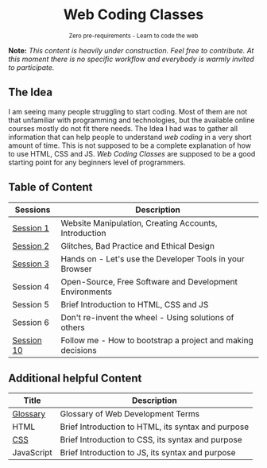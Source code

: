<div align="center">
  <h1>Web Coding Classes</h1>
  <sup>Zero pre-requirements - Learn to code the web</sup>
</div>

**Note:** *This content is heavily under construction. Feel free to contribute. At this moment there is no specific workflow and everybody is warmly invited to participate.*

## The Idea

I am seeing many people struggling to start coding.
Most of them are not that unfamiliar with programming and technologies, but the available online courses mostly do not fit there needs.
The Idea I had was to gather all information that can help people to understand *web coding* in a very short amount of time.
This is not supposed to be a complete explanation of how to use HTML, CSS and JS.
*Web Coding Classes* are supposed to be a good starting point for any beginners level of programmers.

## Table of Content

| Sessions                        | Description                                                 |
| ------------------------------- | ----------------------------------------------------------- |
| [Session 1](/WCC-Session-1)     | Website Manipulation, Creating Accounts, Introduction       |
| [Session 2](/WCC-Session-2)     | Glitches, Bad Practice and Ethical Design                   |
| [Session 3](/WCC-Session-3)     | Hands on - Let's use the Developer Tools in your Browser    |
| Session 4                       | Open-Source, Free Software and Development Environments     |
| Session 5                       | Brief Introduction to HTML, CSS and JS                      |
| Session 6                       | Don't re-invent the wheel - Using solutions of others       |
| [Session 10](/WCC-Session-10)   | Follow me - How to bootstrap a project and making decisions |

## Additional helpful Content

| Title                           | Description                                        |
| ------------------------------- | -------------------------------------------------- |
| [Glossary](/WCC-Glossary)       | Glossary of Web Development Terms                  |
| HTML                            | Brief Introduction to HTML, its syntax and purpose |
| [CSS](/WCC-CSS)                 | Brief Introduction to CSS, its syntax and purpose  |
| JavaScript                      | Brief Introduction to JS, its syntax and purpose   |
